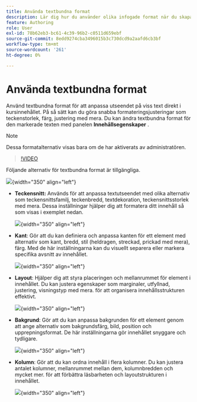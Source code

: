 ```yaml
---
title: Använda textbundna format
description: Lär dig hur du använder olika infogade format när du skapar utbildningsmaterial i produktutbildningar
feature: Authoring
role: User
exl-id: 78b62eb3-bc61-4c39-96b2-c0511d659ebf
source-git-commit: 8edd9274cba3496015b3c730dcd9a2aafd6cb3bf
workflow-type: tm+mt
source-wordcount: '261'
ht-degree: 0%

---
```


# Använda textbundna format

Använd textbundna format för att anpassa utseendet på viss text direkt i kursinnehållet. På så sätt kan du göra snabba formateringsjusteringar som teckenstorlek, färg, justering med mera. Du kan ändra textbundna format för den markerade texten med panelen **Innehållsegenskaper** .

>[!NOTE]
>
> Dessa formatalternativ visas bara om de har aktiverats av administratören.


>[!VIDEO](https://video.tv.adobe.com/v/3469533/aem-guides-learning-content)


Följande alternativ för textbundna format är tillgängliga.

![](assets/content-properties-learning-content.png){width="350" align="left"}


- **Teckensnitt:** Används för att anpassa textutseendet med olika alternativ som teckensnittsfamilj, teckenbredd, textdekoration, teckensnittsstorlek med mera. Dessa inställningar hjälper dig att formatera ditt innehåll så som visas i exemplet nedan.

  ![](assets/font-learning-content.png){width="350" align="left"}

- **Kant**: Gör att du kan definiera och anpassa kanten för ett element med alternativ som kant, bredd, stil (heldragen, streckad, prickad med mera), färg. Med de här inställningarna kan du visuellt separera eller markera specifika avsnitt av innehållet.

  ![](assets/border-learning-content.png){width="350" align="left"}

- **Layout**: Hjälper dig att styra placeringen och mellanrummet för element i innehållet. Du kan justera egenskaper som marginaler, utfyllnad, justering, visningstyp med mera. för att organisera innehållsstrukturen effektivt.

  ![](assets/layout-learning-content.png){width="350" align="left"}

- **Bakgrund**: Gör att du kan anpassa bakgrunden för ett element genom att ange alternativ som bakgrundsfärg, bild, position och upprepningsformat. De här inställningarna gör innehållet snyggare och tydligare.

  ![](assets/background-learning-content.png){width="350" align="left"}

- **Kolumn**: Gör att du kan ordna innehåll i flera kolumner. Du kan justera antalet kolumner, mellanrummet mellan dem, kolumnbredden och mycket mer. för att förbättra läsbarheten och layoutstrukturen i innehållet.

  ![](assets/column-learning-content.png){width="350" align="left"}
